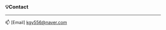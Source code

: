 ### 💡Contact 

---

📫 [Email] kgy556@naver.com

<!--
**KimGyeongyeon/KimGyeongyeon** is a ✨ _special_ ✨ repository because its `README.md` (this file) appears on your GitHub profile.

📚 [Blog] https://dev-juli.tistory.com/

Here are some ideas to get you started:

- 🔭 I’m currently working on ...
- 🌱 I’m currently learning ...
- 👯 I’m looking to collaborate on ...
- 🤔 I’m looking for help with ...
- 💬 Ask me about ...
- 📫 How to reach me: ...
- 😄 Pronouns: ...
- ⚡ Fun fact: ...

[![Kim's GitHub stats](https://github-readme-stats.vercel.app/api?username=KimGyeongyeon)](https://github.com/anuraghazra/github-readme-stats)
-->
